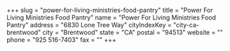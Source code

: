 +++
slug = "power-for-living-ministries-food-pantry"
title = "Power For Living Ministries Food Pantry"
name = "Power For Living Ministries Food Pantry"
address = "6830 Lone Tree Way"
cityIndexKey = "city-ca-brentwood"
city = "Brentwood"
state = "CA"
postal = "94513"
website = ""
phone = "925 516-7403"
fax = ""
+++
